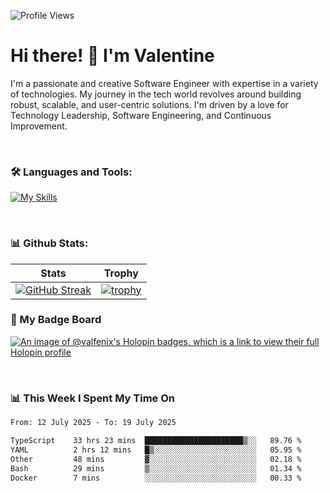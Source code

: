 
    
![Profile Views](https://komarev.com/ghpvc/?username=theodogwutech&color=blue)

# Hi there! 👋 I'm Valentine 
I'm a passionate and creative Software Engineer with expertise in a variety of technologies. My journey in the tech world revolves around building robust, scalable, and user-centric solutions. I'm driven by a love for Technology Leadership, Software Engineering, and Continuous Improvement.

<br />



### 🛠 Languages and Tools:

[![My Skills](https://skillicons.dev/icons?i=nodejs,js,nestjs,nextjs,react,vuejs,nuxtjs,express,tailwind,styledcomponents,materialui,mongodb,sequelize,mysql,postgres,pinia,redux,vite,html,css,pug,aws,prisma,bitbucket,bootstrap,emotion,git,gitlab,go,heroku,jest,netlify,nginx,npm,postman,rabbitmq,redis,supabase,svg,github,ts,ubuntu,vercel,vscode,yarn,powershell&perline=15)](https://skillicons.dev)

<br />

### 📊 Github Stats:

| Stats            | Trophy               |
|-----------------------|-------------------|
| [![GitHub Streak](https://streak-stats.demolab.com?user=theodogwutech&theme=great-gatsby&hide_border=true&border_radius=9.9)](https://git.io/streak-stats) | [![trophy](https://github-profile-trophy.vercel.app/?username=theodogwutech&theme=darkhub&column=7)](https://github.com/ryo-ma/github-profile-trophy) |

### 🥇 My Badge Board
[![An image of @valfenix's Holopin badges, which is a link to view their full Holopin profile](https://holopin.me/valfenix)](https://holopin.io/@valfenix)

<br />

### 📊 This Week I Spent My Time On
<!--START_SECTION:waka-->

```txt
From: 12 July 2025 - To: 19 July 2025

TypeScript    33 hrs 23 mins  ██████████████████████▒░░   89.76 %
YAML          2 hrs 12 mins   █▒░░░░░░░░░░░░░░░░░░░░░░░   05.95 %
Other         48 mins         ▓░░░░░░░░░░░░░░░░░░░░░░░░   02.18 %
Bash          29 mins         ▒░░░░░░░░░░░░░░░░░░░░░░░░   01.34 %
Docker        7 mins          ░░░░░░░░░░░░░░░░░░░░░░░░░   00.33 %
```

<!--END_SECTION:waka-->




